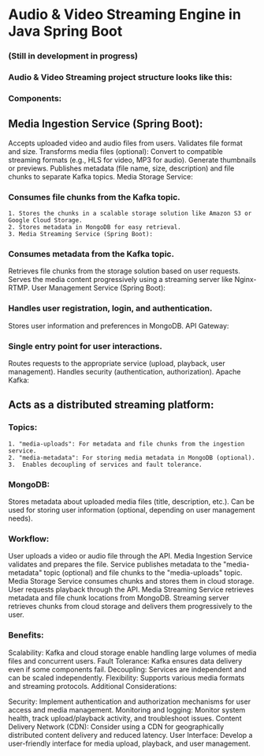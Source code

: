 # Audio & Video Streaming Engine in Java Spring Boot 
### (Still in development in progress)

### Audio & Video Streaming project structure looks like this:

### Components:

##  Media Ingestion Service (Spring Boot):

Accepts uploaded video and audio files from users.
Validates file format and size.
Transforms media files (optional):
Convert to compatible streaming formats (e.g., HLS for video, MP3 for audio).
Generate thumbnails or previews.
Publishes metadata (file name, size, description) and file chunks to separate Kafka topics.
Media Storage Service:

### Consumes file chunks from the Kafka topic.
    1. Stores the chunks in a scalable storage solution like Amazon S3 or Google Cloud Storage.
    2. Stores metadata in MongoDB for easy retrieval.
    3. Media Streaming Service (Spring Boot):

### Consumes metadata from the Kafka topic.
Retrieves file chunks from the storage solution based on user requests.
Serves the media content progressively using a streaming server like Nginx-RTMP.
User Management Service (Spring Boot):

### Handles user registration, login, and authentication.
Stores user information and preferences in MongoDB.
API Gateway:

### Single entry point for user interactions.
Routes requests to the appropriate service (upload, playback, user management).
Handles security (authentication, authorization).
Apache Kafka:

## Acts as a distributed streaming platform:
### Topics:
    1. "media-uploads": For metadata and file chunks from the ingestion service.
    2. "media-metadata": For storing media metadata in MongoDB (optional).
    3.  Enables decoupling of services and fault tolerance.


### MongoDB:
Stores metadata about uploaded media files (title, description, etc.).
Can be used for storing user information (optional, depending on user management needs).

### Workflow:
User uploads a video or audio file through the API.
Media Ingestion Service validates and prepares the file.
Service publishes metadata to the "media-metadata" topic (optional) and file chunks to the "media-uploads" topic.
Media Storage Service consumes chunks and stores them in cloud storage.
User requests playback through the API.
Media Streaming Service retrieves metadata and file chunk locations from MongoDB.
Streaming server retrieves chunks from cloud storage and delivers them progressively to the user.

### Benefits:
Scalability: Kafka and cloud storage enable handling large volumes of media files and concurrent users.
Fault Tolerance: Kafka ensures data delivery even if some components fail.
Decoupling: Services are independent and can be scaled independently.
Flexibility: Supports various media formats and streaming protocols.
Additional Considerations:

Security: Implement authentication and authorization mechanisms for user access and media management.
Monitoring and logging: Monitor system health, track upload/playback activity, and troubleshoot issues.
Content Delivery Network (CDN): Consider using a CDN for geographically distributed content delivery and reduced latency.
User Interface: Develop a user-friendly interface for media upload, playback, and user management.

